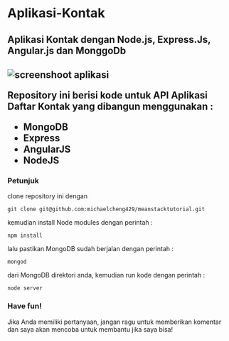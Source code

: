 # Aplikasi-Kontak
<h2>Aplikasi Kontak dengan Node.js, Express.Js, Angular.js dan MonggoDb<h2/>
<img src="http://i1318.photobucket.com/albums/t650/rifky2fuady/Repository/Screenshot%20from%202016-03-28%20144800_zpswvuhy0pa.png" alt="screenshoot aplikasi">

Repository ini berisi kode untuk API Aplikasi  Daftar Kontak yang dibangun menggunakan :
<ul>
<li>MongoDB</li>
<li>Express</li>
<li>AngularJS</li>
<li>NodeJS</li>
</ul>

<h3>Petunjuk</h3>

clone repository ini dengan  

    git clone git@github.com:michaelcheng429/meanstacktutorial.git

kemudian install Node modules dengan perintah :

    npm install

lalu pastikan MongoDB sudah berjalan dengan perintah :

    mongod

dari MongoDB direktori anda, kemudian run kode dengan perintah : 

    node server

<h3>Have fun!</h3>

Jika Anda memiliki pertanyaan, jangan ragu untuk memberikan komentar dan saya akan mencoba untuk membantu jika saya bisa!
